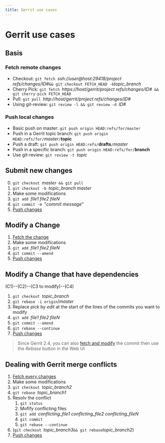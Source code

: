 ```yaml
---
title: Gerrit use cases
---
```

Gerrit use cases
================

Basis
-----

### Fetch remote changes
* Checkout: `git fetch `*ssh://user@host:29418/project refs/changes/ID#*` && git checkout FETCH_HEAD -b `*topic_branch*
* Cherry Pick: `git fetch `*https://host/gerrit/project refs/changes/ID#*` && git cherry-pick FETCH_HEAD`
* Pull: `git pull `*http://host/gerrit/project refs/changes/ID#*
* Using git-review: `git review -l && git review -d `*ID#*

### Push local changes
* Basic push on master: `git push origin HEAD:refs/for/master`
* Push in a Gerrit topic branch: `git push origin HEAD:refs/for/`*master*`/`**topic**
* Push a draft: `git push origin HEAD:refs/`**drafts**`/`*master*
* Push in a specific branch: `git push origin HEAD:refs/for/`**branch**
* Use git-review: `git review -t `*topic*

Submit new changes
------------------
0. `git checkout `*master*` && git pull`
1. `git checkout -b `*topic_branch* *master*
2. Make some modifications
3. `git add `*file1 file2 fileN*
4. `git commit -m `"*commit message*"
5. [Push changes](#push-local-changes)

Modify a Change
---------------
1. [Fetch the change](#fetch-remote-changes)
2. Make some modifications
3. `git add `*file1 file2 fileN*
4. `git commit --amend`
5. [Push changes](#push-local-changes)

Modify a Change that have dependencies
--------------------------------------
(C1)--(C2)--(C3 to modify)--(C4)

1. `git checkout `*topic_branch*
2. `git rebase -i origin`/*master*
3. Replace *pick* by *edit* at the start of the lines of the commits you want to modify
4. `git add `*file1 file2 fileN*
5. `git commit --amend`
6. `git rebase --continue`
7. [Push changes](#push-local-changes)

> Since Gerrit 2.4, you can also [fetch and modify](#modify-a-change) the commit then use the *Rebase* button in the Web UI

Dealing with Gerrit merge conflicts
-----------------------------------
1. [Fetch every changes](#fetch-remote-changes)
2. Make some modifications
3. `git checkout `*topic_branch2*
4. `git rebase `*topic_branch1*
5. Resolv the conflict
    1. `git status`
    2. Mofify conflicting files
    3. `git add `*conflicting_file1 conflicting_file2 conflicting_fileN*
    4. `git commit`
    5. `git rebase --continue`
5. (`git checkout `*topic_branch3*` && git rebase `*topic_branch2*)
6. [Push changes](#push-local-changes)
